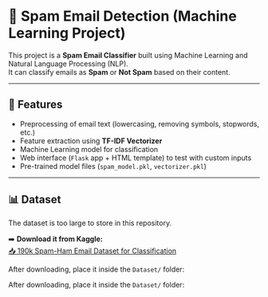# 📧 Spam Email Detection (Machine Learning Project)

This project is a **Spam Email Classifier** built using Machine Learning and Natural Language Processing (NLP).  
It can classify emails as **Spam** or **Not Spam** based on their content.

---

## 🚀 Features
- Preprocessing of email text (lowercasing, removing symbols, stopwords, etc.)
- Feature extraction using **TF-IDF Vectorizer**
- Machine Learning model for classification
- Web interface (`Flask` app + HTML template) to test with custom inputs
- Pre-trained model files (`spam_model.pkl`, `vectorizer.pkl`)

---

## 📊 Dataset
The dataset is too large to store in this repository.  

➡️ **Download it from Kaggle:**  
[📥 190k Spam-Ham Email Dataset for Classification](https://www.kaggle.com/datasets/meruvulikith/190k-spam-ham-email-dataset-for-classification)

After downloading, place it inside the `Dataset/` folder:


After downloading, place it inside the `Dataset/` folder:
